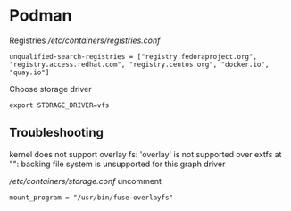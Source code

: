 # Podman

Registries
_/etc/containers/registries.conf_
```
unqualified-search-registries = ["registry.fedoraproject.org", "registry.access.redhat.com", "registry.centos.org", "docker.io", "quay.io"]
```

Choose storage driver
```
export STORAGE_DRIVER=vfs
```


## Troubleshooting

kernel does not support overlay fs: 'overlay' is not supported over extfs at "": backing file system is unsupported for this graph driver

_/etc/containers/storage.conf_
uncomment
```
mount_program = "/usr/bin/fuse-overlayfs"
```
